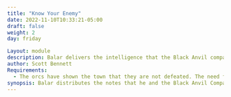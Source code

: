 ```yaml
---
title: "Know Your Enemy"
date: 2022-11-10T10:33:21-05:00
draft: false
weight: 2
day: friday

Layout: module
description: Balar delivers the intelligence that the Black Anvil company has gathered along with The Magic Bomb blueprints. Fear spreads through the town.
author: Scott Bennett
Requirements:
  - The orcs have shown the town that they are not defeated. The need for heroes is obvious. 
synopsis: Balar distributes the notes that he and the Black Anvil Company have collected. He also reviews the notes that he has on the Spirit Bomb that the Orcs are preparing. He is worried that the orcs will complete their work soon. 
---
```




